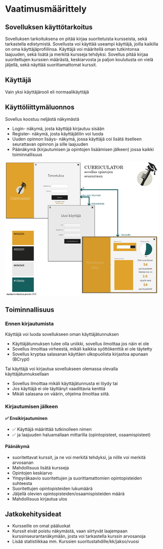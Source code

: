 # Vaatimusmäärittely
## Sovelluksen käyttötarkoitus

Sovelluksen tarkoituksena on pitää kirjaa suoritetuista kursseista, sekä tarkastella edistymistä. Sovellusta voi käyttää useampi käyttäjä, joilla kaikilla on oma käyttäjäprofiilinsa. Käyttäjä voi määritellä oman tutkintonsa laajuuden, sekä lisätä ja merkitä kursseja tehdyksi. Sovellus pitää kirjaa suoritettujen kurssien määrästä, keskiarvosta ja paljon koulutusta on vielä jäljellä, sekä näyttää suorittamattomat kurssit.

## Käyttäjä
Vain yksi käyttäjärooli eli normaalikäyttäjä

## Käyttöliittymäluonnos
Sovellus koostuu neljästä näkymästä
- Login- näkymä, josta käyttäjä kirjautuu sisään
- Register- näkymä, josta käyttäjätilin voi luoda
- Uuden opinnon lisäys- näkymä, jossa käyttäjä coi lisätä itselleen seurattavan opinnon ja sille laajuuden
- Päänäkymä (kirjautumisen ja opintojen lisäämisen jälkeen) jossa kaikki toiminnallisuus

<img src="https://github.com/nothros/ot-harjoitustyo/blob/master/CurriculatorApp/dokumentaatio/kuvat/kayttoliittymaluonnos.png" width="750">

 
## Toiminnallisuus
###  Ennen kirjautumista
Käyttäjä voi luoda sovellukseen oman käyttäjätunnuksen
 -  Käyttäjätunnuksen tulee olla uniikki, sovellus ilmoittaa jos näin ei ole
 -  Sovellus ilmoittaa virheestä, mikäli kaikkia syöttökenttiä ei ole täytetty
 -  Sovellus kryptaa salasanan käyttäen ulkopuolista kirjastoa apunaan (BCrypt)

Tai käyttäjä voi kirjautua sovellukseen olemassa olevalla käyttäjätunnuksellaan
 - Sovellus ilmoittaa mikäli käyttäjätunnusta ei löydy tai 
 - Jos käyttäjä ei ole täyttänyt vaadittavia kenttiä
 - Mikäli salasana on väärin, ohjelma ilmoittaa siitä.

### Kirjautumisen jälkeen
#### ✅ Ensikirjautuminen
 - ✅ Käyttäjä määrittää tutkinolleen nimen
 - ✅ ja laajuuden haluamallaan mittarilla (opintopisteet, osaamispisteet)

#### Päänäkymä
 - suoritettavat kurssit, ja ne voi merkitä tehdyksi, ja niille voi merkitä arvosanan
 - Mahdollisuus lisätä kursseja
 - Opintojen keskiarvo
 - Ympyräkaavio suoritettujen ja suorittamattomien opintopisteiden suhteesta
 - Suoritettujen opintopisteiden lukumäärä
 - Jäljellä olevien opintopisteiden/osaamispisteiden määrä
 - Mahdollisuus kirjautua ulos

## Jatkokehitysideat
- Kursseille on omat pääluokat
- Kurssit eivät poistu näkymästä, vaan siirtyvät laajempaan kurssinseurantanäkymään, josta voi tarkastella kurssin arvosanoja
- Lisää statistiikkaa mm. Kurssien suoritustahdille/kk/jakso/vuosi
